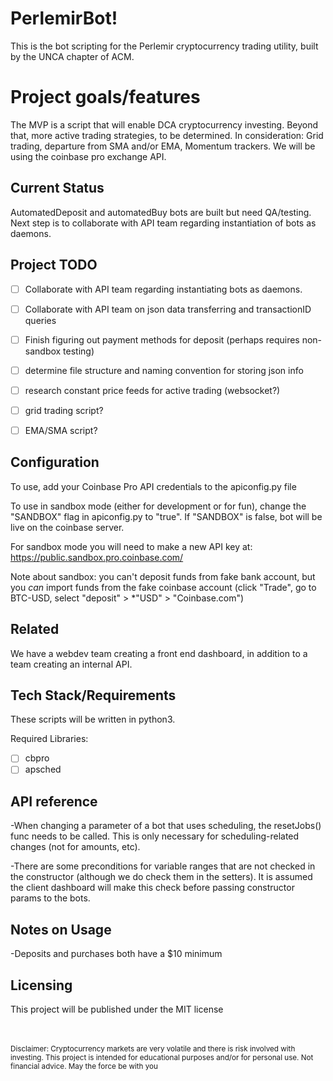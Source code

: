 # PerlemirBot!

This is the bot scripting for the Perlemir cryptocurrency trading utility, built by the UNCA chapter of ACM.


# Project goals/features

The MVP is a script that will enable DCA cryptocurrency investing. Beyond that, more active trading strategies, to be determined. In consideration: Grid trading, departure from SMA and/or EMA, Momentum trackers. We will be using the coinbase pro exchange API.


## Current Status

AutomatedDeposit and automatedBuy bots are built but need QA/testing. Next step is to collaborate with API team regarding instantiation of bots as daemons. 


## Project TODO
- [ ] Collaborate with API team regarding instantiating bots as daemons.
- [ ] Collaborate with API team on json data transferring and transactionID queries
- [ ] Finish figuring out payment methods for deposit (perhaps requires non-sandbox testing)
- [ ] determine file structure and naming convention for storing json info 
- [ ] research constant price feeds for active trading (websocket?)
- [ ] grid trading script?
- [ ] EMA/SMA script?



## Configuration

To use, add your Coinbase Pro API credentials to the apiconfig.py file

To use in sandbox mode (either for development or for fun), change the "SANDBOX" flag in apiconfig.py to "true". If "SANDBOX" is false, bot will be live on the coinbase server.

For sandbox mode you will need to make a new API key at:
https://public.sandbox.pro.coinbase.com/

Note about sandbox: you can't deposit funds from fake bank account, but you *can* import funds from the fake coinbase account (click "Trade", go to BTC-USD, select "deposit" > *"USD" > "Coinbase.com")

## Related
We have a webdev team creating a front end dashboard, in addition to a team creating an internal API.

## Tech Stack/Requirements

These scripts will be written in python3.

Required Libraries:
- [ ] cbpro
- [ ] apsched

## API reference
-When changing a parameter of a bot that uses scheduling, the resetJobs() func needs to be called. This is only necessary for scheduling-related changes (not for amounts, etc). 

-There are some preconditions for variable ranges that are not checked in the constructor (although we do check them in the setters). It is assumed the client dashboard will make this check before passing constructor params to the bots. 

## Notes on Usage
-Deposits and purchases both have a \$10 minimum 


## Licensing

This project will be published under the MIT license




<br><br><small>Disclaimer: Cryptocurrency markets are very volatile and there is risk involved with investing. This project is intended for educational purposes and/or for personal use. Not financial advice. May the force be with you</small>

